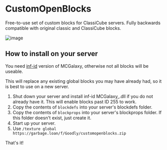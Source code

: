 # CustomOpenBlocks
Free-to-use set of custom blocks for ClassiCube servers. Fully backwards compatible with original classic and ClassiCube blocks.

![image](https://github.com/NotAwesome2/CustomOpenBlocks/assets/7892772/ca35008b-2a7a-4a1c-a01c-6b14341656bc)


## How to install on your server
You need [inf-id](https://github.com/UnknownShadow200/MCGalaxy/tree/master/Uploads) version of MCGalaxy, otherwise not all blocks will be useable.

This will replace any existing global blocks you may have already had, so it is best to use on a new server.

1. Shut down your server and install inf-id MCGalaxy_.dll if you do not already have it. This will enable blocks past ID 255 to work.
2. Copy the contents of `blockdefs` into your server's blockdefs folder.
3. Copy the contents of `blockprops` into your server's blockprops folder. If this folder doesn't exist, just create it.
4. Start up your server.
5. Use `/texture global https://garbage.loan/f/Goodly/customopenblocks.zip`

That's it! 
